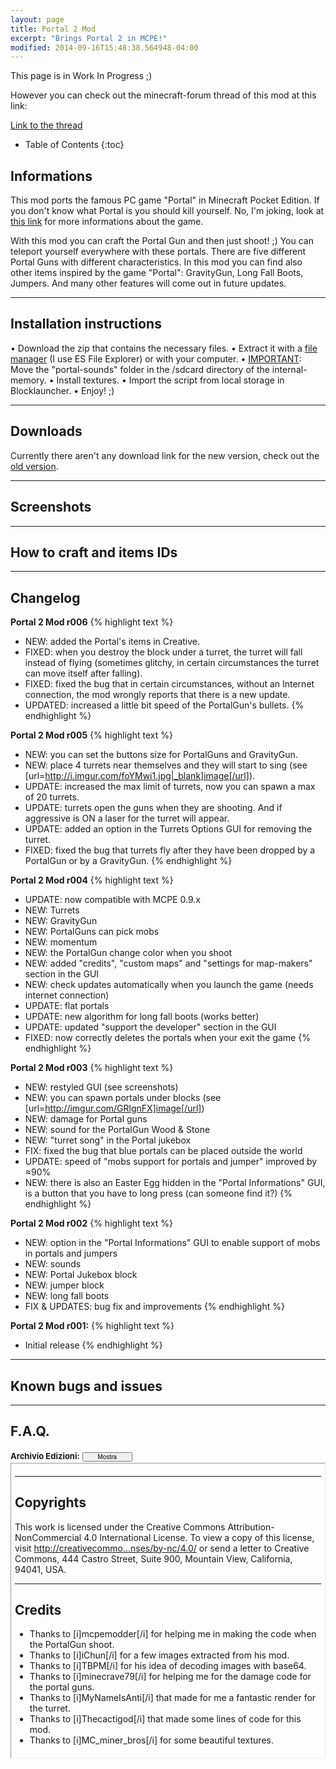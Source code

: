 ```yaml
---
layout: page
title: Portal 2 Mod
excerpt: "Brings Portal 2 in MCPE!"
modified: 2014-09-16T15:48:38.564948-04:00
---
```


This page is in Work In Progress ;)

However you can check out the minecraft-forum thread of this mod at this link:

<div markdown="0"><a href="http://bit.ly/1ysWtIO" class="btn">Link to the thread</a></div>



* Table of Contents
{:toc}

## Informations

This mod ports the famous PC game "Portal" in Minecraft Pocket Edition. If you don't know what Portal is you should kill yourself. No, I'm joking, look at [this link](http://lmgtfy.com/?q=portal) for more informations about the game.

With this mod you can craft the Portal Gun and then just shoot! ;)
You can teleport yourself everywhere with these portals.
There are five different Portal Guns with different characteristics.
In this mod you can find also other items inspired by the game "Portal": GravityGun, Long Fall Boots, Jumpers. And many other features will come out in future updates.

---

## Installation instructions

• Download the zip that contains the necessary files.
• Extract it with a [file manager](http://lmgtfy.com/?q=file+manager+android) (I use ES File Explorer) or with your computer. 
• <u>IMPORTANT</u>: Move the "portal-sounds" folder in the /sdcard directory of the internal-memory. 
• Install textures.
• Import the script from local storage in Blocklauncher.
• Enjoy! ;)

---

## Downloads

Currently there aren't any download link for the new version, check out the [old version](http://www.minecraftforum.net/forums/minecraft-pocket-edition/mcpe-mods-tools/2097326-mod-beta-portal-2-mod-portal-gun-alpha-r006-by).

---

## Screenshots

---

## How to craft and items IDs

---

## Changelog

**Portal 2 Mod r006**
{% highlight text %}
- NEW: added the Portal's items in Creative. 
- FIXED: when you destroy the block under a turret, the turret will fall instead of flying (sometimes glitchy, in certain circumstances the turret can move itself after falling).
- FIXED: fixed the bug that in certain circumstances, without an Internet connection, the mod wrongly reports that there is a new update.
- UPDATED: increased a little bit speed of the PortalGun's bullets.
{% endhighlight %}

**Portal 2 Mod r005**
{% highlight text %}
- NEW: you can set the buttons size for PortalGuns and GravityGun. 
- NEW: place 4 turrets near themselves and they will start to sing (see [url=http://i.imgur.com/foYMwi1.jpg|_blank]image[/url]). 
- UPDATE: increased the max limit of turrets, now you can spawn a max of 20 turrets.
- UPDATE: turrets open the guns when they are shooting. And if aggressive is ON a laser for the turret will appear.
- UPDATE: added an option in the Turrets Options GUI for removing the turret.
- FIXED: fixed the bug that turrets fly after they have been dropped by a PortalGun or by a GravityGun.
{% endhighlight %}

**Portal 2 Mod r004**
{% highlight text %}
- UPDATE: now compatible with MCPE 0.9.x
- NEW: Turrets
- NEW: GravityGun
- NEW: PortalGuns can pick mobs
- NEW: momentum
- NEW: the PortalGun change color when you shoot
- NEW: added "credits", "custom maps" and "settings for map-makers" section in the GUI
- NEW: check updates automatically when you launch the game (needs internet connection)
- UPDATE: flat portals
- UPDATE: new algorithm for long fall boots (works better)
- UPDATE: updated "support the developer" section in the GUI
- FIXED: now correctly deletes the portals when your exit the game
{% endhighlight %}

**Portal 2 Mod r003**
{% highlight text %}
- NEW: restyled GUI (see screenshots)
- NEW: you can spawn portals under blocks (see [url=http://imgur.com/GRlgnFX]image[/url])
- NEW: damage for Portal guns
- NEW: sound for the PortalGun Wood & Stone
- NEW: "turret song" in the Portal jukebox
- FIX: fixed the bug that blue portals can be placed outside the world
- UPDATE: speed of "mobs support for portals and jumper" improved by ≈90%
- NEW: there is also an Easter Egg hidden in the "Portal Informations" GUI, is a button that you have to long press (can someone find it?)
{% endhighlight %}

**Portal 2 Mod r002**
{% highlight text %}
- NEW: option in the "Portal Informations" GUI to enable support of mobs in portals and jumpers
- NEW: sounds
- NEW: Portal Jukebox block
- NEW: jumper block
- NEW: long fall boots
- FIX & UPDATES: bug fix and improvements
{% endhighlight %}

**Portal 2 Mod r001:**
{% highlight text %}
- Initial release
{% endhighlight %}

---

## Known bugs and issues

---

## F.A.Q.

<div class="smallfont" style="margin-bottom: 2px;"><b><font size="2">Archivio Edizioni:</font></b> <input value="Mostra" style="margin: 0px; padding: 0px; width: 80px; font-size: 10px;" onclick="if (this.parentNode.parentNode.getElementsByTagName('div')&#91;1&#93;.getElementsByTagName('div')&#91;0&#93;.style.display != '') { this.parentNode.parentNode.getElementsByTagName('div')&#91;1&#93;.getElementsByTagName('div')&#91;0&#93;.style.display = ''; this.innerText = ''; this.value = 'Nascondi'; } else { this.parentNode.parentNode.getElementsByTagName('div')&#91;1&#93;.getElementsByTagName('div')&#91;0&#93;.style.display = 'none'; this.innerText = ''; this.value = 'Mostra'; }" type="button"> </div> <div class="alt2" style="border: 1px inset ; margin: 0px; padding: 6px;"> <div style="display: none;"> TESTO TESTO</div>

---

## Copyrights

This work is licensed under the Creative Commons Attribution- NonCommercial 4.0 International License. To view a copy of this license, visit [http://creativecommo...nses/by-nc/4.0/](http://creativecommons.org/licenses/by-nc/4.0/) or send a letter to Creative Commons, 444 Castro Street, Suite 900, Mountain View, California, 94041, USA.

---

## Credits

* Thanks to [i]mcpemodder[/i] for helping me in making the code when the PortalGun shoot.
* Thanks to [i]iChun[/i] for a few images extracted from his mod.
* Thanks to [i]TBPM[/i] for his idea of decoding images with base64.
* Thanks to [i]minecrave79[/i] for helping me for the damage code for the portal guns.
* Thanks to [i]MyNameIsAnti[/i] that made for me a fantastic render for the turret.
* Thanks to [i]Thecactigod[/i] that made some lines of code for this mod. 
* Thanks to [i]MC_miner_bros[/i] for some beautiful textures.

